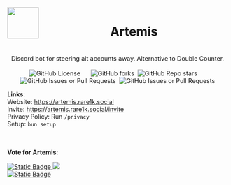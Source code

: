 <img src="https://artemis.rare1k.social/img/icon.png" width="72" height="72" align="left">
<div align="center">
<h1>Artemis</h1>
<br>
Discord bot for steering alt accounts away. Alternative to Double Counter.
</div><br>
<div align="center">
<img alt="GitHub License" src="https://img.shields.io/github/license/uhidontkno/Artemis">
 &nbsp;&nbsp;&nbsp;&nbsp;
<img alt="GitHub forks" src="https://img.shields.io/github/forks/uhidontkno/Artemis?style=flat">&nbsp;
<img alt="GitHub Repo stars" src="https://img.shields.io/github/stars/uhidontkno/Artemis?style=flat">
 &nbsp;&nbsp;&nbsp;&nbsp;
<img alt="GitHub Issues or Pull Requests" src="https://img.shields.io/github/issues-pr/uhidontkno/Artemis">&nbsp;
<img alt="GitHub Issues or Pull Requests" src="https://img.shields.io/github/issues/uhidontkno/Artemis">

</div>

**Links**: <br>
Website: https://artemis.rare1k.social <br>
Invite: https://artemis.rare1k.social/invite <br>
Privacy Policy: Run `/privacy` <br>
Setup: `bun setup` <br>

<br><br>
**Vote for Artemis**: <br>

 
<a href="https://top.gg/bot/1242995570654838835">
 <img alt="Static Badge" src="https://img.shields.io/badge/Top.gg-red">&nbsp;<img src="https://top.gg/api/widget/upvotes/1242995570654838835.svg">
</a><br>
<a href="https://discord.ly/artemis-8435">
 <img alt="Static Badge" src="https://img.shields.io/badge/DBL-%20%20Vote_Here-blue">
</a>

